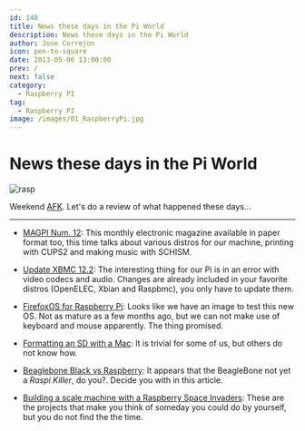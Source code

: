 ```yaml
---
id: 148
title: News these days in the Pi World
description: News these days in the Pi World
author: Jose Cerrejon
icon: pen-to-square
date: 2013-05-06 13:00:00
prev: /
next: false
category:
  - Raspberry PI
tag:
  - Raspberry PI
image: /images/01_RaspberryPi.jpg
---
```


# News these days in the Pi World

![rasp](/images/01_RaspberryPi.jpg)

Weekend [AFK](http://en.wiktionary.org/wiki/AFK). Let's do a review of what happened these days...

- - -

* [MAGPI Num. 12](http://www.themagpi.com/en/issue/12): This monthly electronic magazine available in paper format too, this time talks about various distros for our machine, printing with CUPS2 and making music with SCHISM.

* [Update XBMC 12.2](http://xbmc.org/natethomas/2013/05/03/xbmc-12-2-even-more-frodo/): The interesting thing for our Pi is in an error with video codecs and audio. Changes are already included in your favorite distros (OpenELEC, Xbian and Raspbmc), you only have to update them.

* [FirefoxOS for Raspberry Pi](http://www.philipp-wagner.com/blog/2013/04/firefox-os-for-raspberry-pi-now-available/): Looks like we have an image to test this new OS. Not as mature as a few months ago, but we can not make use of keyboard and mouse apparently. The thing promised.

* [Formatting an SD with a Mac](http://trevorappleton.blogspot.com.es/2013/04/formatting-sd-card-with-mac.html): It is trivial for some of us, but others do not know how.

* [Beaglebone Black vs Raspberry](http://www.cnx-software.com/2013/04/25/beaglebone-black-vs-raspberry-pi-features-and-price-comparison/): It appears that the BeagleBone not yet a *Raspi Killer*, do you?. Decide you with in this article.

* [Building a scale machine with a Raspberry Space Invaders](http://blog.makezine.com/2013/05/03/building-a-scaled-down-space-invaders-game-with-raspberry-pi/): These are the projects that make you think of someday you could do by yourself, but you do not find the the time.
